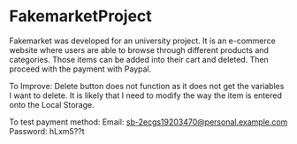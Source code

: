 # FakemarketProject

Fakemarket was developed for an university project. It is an e-commerce website where users are able to browse through 
different products and categories. Those items can be added into their cart and deleted. Then proceed with the payment with Paypal.

To Improve:
  Delete button does not function as it does not get the variables I want to delete. It is likely that I need to modify the way the item is 
  entered onto the Local Storage.
  
 To test payment method:
  Email: sb-2ecgs19203470@personal.example.com
  Password: hLxm5??t
